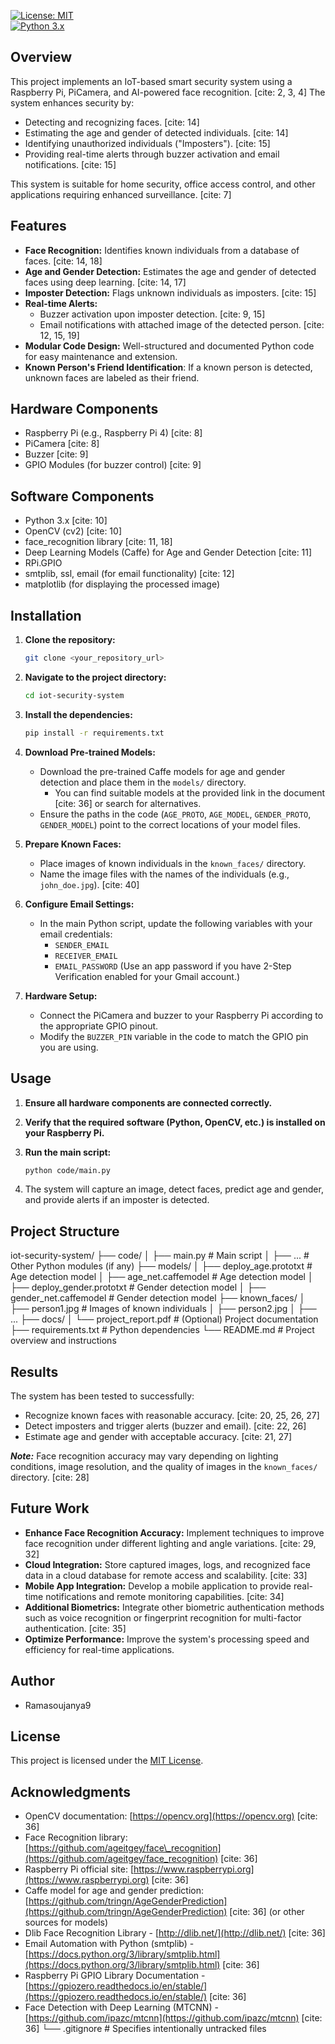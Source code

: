 [![License: MIT](https://img.shields.io/badge/License-MIT-yellow.svg)](https://opensource.org/licenses/MIT)  
[![Python 3.x](https://img.shields.io/badge/python-3.x-blue.svg)](https://www.python.org/downloads/)
## Overview

This project implements an IoT-based smart security system using a Raspberry Pi, PiCamera, and AI-powered face recognition. [cite: 2, 3, 4] The system enhances security by:

* Detecting and recognizing faces. [cite: 14]
* Estimating the age and gender of detected individuals. [cite: 14]
* Identifying unauthorized individuals ("Imposters"). [cite: 15]
* Providing real-time alerts through buzzer activation and email notifications. [cite: 15]

This system is suitable for home security, office access control, and other applications requiring enhanced surveillance. [cite: 7]

## Features

* **Face Recognition:** Identifies known individuals from a database of faces. [cite: 14, 18]
* **Age and Gender Detection:** Estimates the age and gender of detected faces using deep learning. [cite: 14, 17]
* **Imposter Detection:** Flags unknown individuals as imposters. [cite: 15]
* **Real-time Alerts:**
    * Buzzer activation upon imposter detection. [cite: 9, 15]
    * Email notifications with attached image of the detected person. [cite: 12, 15, 19]
* **Modular Code Design:** Well-structured and documented Python code for easy maintenance and extension.
* **Known Person's Friend Identification**: If a known person is detected, unknown faces are labeled as their friend.

## Hardware Components

* Raspberry Pi (e.g., Raspberry Pi 4) [cite: 8]
* PiCamera [cite: 8]
* Buzzer [cite: 9]
* GPIO Modules (for buzzer control) [cite: 9]

## Software Components

* Python 3.x [cite: 10]
* OpenCV (cv2) [cite: 10]
* face\_recognition library [cite: 11, 18]
* Deep Learning Models (Caffe) for Age and Gender Detection [cite: 11]
* RPi.GPIO
* smtplib, ssl, email (for email functionality) [cite: 12]
* matplotlib (for displaying the processed image)

## Installation

1.  **Clone the repository:**

    ```bash
    git clone <your_repository_url>
    ```

2.  **Navigate to the project directory:**

    ```bash
    cd iot-security-system
    ```

3.  **Install the dependencies:**

    ```bash
    pip install -r requirements.txt
    ```

4.  **Download Pre-trained Models:**

    * Download the pre-trained Caffe models for age and gender detection and place them in the `models/` directory.  
        * You can find suitable models at the provided link in the document [cite: 36] or search for alternatives.
    * Ensure the paths in the code (`AGE_PROTO`, `AGE_MODEL`, `GENDER_PROTO`, `GENDER_MODEL`) point to the correct locations of your model files.

5.  **Prepare Known Faces:**

    * Place images of known individuals in the `known_faces/` directory.
    * Name the image files with the names of the individuals (e.g., `john_doe.jpg`). [cite: 40]

6.  **Configure Email Settings:**

    * In the main Python script, update the following variables with your email credentials:
        * `SENDER_EMAIL`
        * `RECEIVER_EMAIL`
        * `EMAIL_PASSWORD` (Use an app password if you have 2-Step Verification enabled for your Gmail account.)

7.  **Hardware Setup:**

    * Connect the PiCamera and buzzer to your Raspberry Pi according to the appropriate GPIO pinout.
    * Modify the `BUZZER_PIN` variable in the code to match the GPIO pin you are using.

## Usage

1.  **Ensure all hardware components are connected correctly.**
2.  **Verify that the required software (Python, OpenCV, etc.) is installed on your Raspberry Pi.**
3.  **Run the main script:**

    ```bash
    python code/main.py
    ```

4.  The system will capture an image, detect faces, predict age and gender, and provide alerts if an imposter is detected.

## Project Structure
iot-security-system/
├── code/
│   ├── main.py           # Main script
│   ├── ...               # Other Python modules (if any)
├── models/
│   ├── deploy_age.prototxt   # Age detection model
│   ├── age_net.caffemodel    # Age detection model
│   ├── deploy_gender.prototxt # Gender detection model
│   ├── gender_net.caffemodel  # Gender detection model
├── known_faces/
│   ├── person1.jpg       # Images of known individuals
│   ├── person2.jpg
│   ├── ...
├── docs/
│   └── project_report.pdf  # (Optional) Project documentation
├── requirements.txt      # Python dependencies
└── README.md             # Project overview and instructions
## Results

The system has been tested to successfully:

* Recognize known faces with reasonable accuracy. [cite: 20, 25, 26, 27]
* Detect imposters and trigger alerts (buzzer and email). [cite: 22, 26]
* Estimate age and gender with acceptable accuracy. [cite: 21, 27]

**_Note:_** Face recognition accuracy may vary depending on lighting conditions, image resolution, and the quality of images in the `known_faces/` directory. [cite: 28]

## Future Work

* **Enhance Face Recognition Accuracy:** Implement techniques to improve face recognition under different lighting and angle variations. [cite: 29, 32]
* **Cloud Integration:** Store captured images, logs, and recognized face data in a cloud database for remote access and scalability. [cite: 33]
* **Mobile App Integration:** Develop a mobile application to provide real-time notifications and remote monitoring capabilities. [cite: 34]
* **Additional Biometrics:** Integrate other biometric authentication methods such as voice recognition or fingerprint recognition for multi-factor authentication. [cite: 35]
* **Optimize Performance:** Improve the system's processing speed and efficiency for real-time applications.

## Author

* Ramasoujanya9

## License

This project is licensed under the [MIT License](https://opensource.org/licenses/MIT).

## Acknowledgments

* OpenCV documentation: [https://opencv.org](https://opencv.org) [cite: 36]
* Face Recognition library: [https://github.com/ageitgey/face\_recognition](https://github.com/ageitgey/face_recognition) [cite: 36]
* Raspberry Pi official site: [https://www.raspberrypi.org](https://www.raspberrypi.org) [cite: 36]
* Caffe model for age and gender prediction: [https://github.com/tringn/AgeGenderPrediction](https://github.com/tringn/AgeGenderPrediction) [cite: 36] (or other sources for models)
* Dlib Face Recognition Library - [http://dlib.net/](http://dlib.net/) [cite: 36]
* Email Automation with Python (smtplib) - [https://docs.python.org/3/library/smtplib.html](https://docs.python.org/3/library/smtplib.html) [cite: 36]
* Raspberry Pi GPIO Library Documentation - [https://gpiozero.readthedocs.io/en/stable/](https://gpiozero.readthedocs.io/en/stable/) [cite: 36]
* Face Detection with Deep Learning (MTCNN) - [https://github.com/ipazc/mtcnn](https://github.com/ipazc/mtcnn) [cite: 36]
└── .gitignore            # Specifies intentionally untracked files
